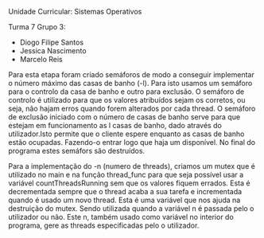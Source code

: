 Unidade Curricular: Sistemas Operativos

Turma 7 Grupo 3:
- Diogo Filipe Santos
- Jessica Nascimento
- Marcelo Reis

Para esta etapa foram criado semáforos de modo a conseguir implementar o número máximo das casas de banho (-l). Para isto usamos um semáforo para o controlo da casa de banho e outro para exclusão. O semáforo de controlo é utilizado para que os valores atribuídos sejam os corretos, ou seja, não hajam erros quando forem alterados por cada thread. O semáforo de exclusão iniciado com o número de casas de banho serve para que estejam em funcionamento as l casas de banho, dado através do utilizador.Isto permite que o cliente espere enquanto as casas de banho estão ocupadas. Fazendo-o entrar logo que haja um disponível. No final do programa estes semáfors são destruídos.

Para a implementação do -n (numero de threads), criamos um mutex que é utilizado no main e na função thread_func para que seja possível usar a variável countThreadsRunning sem que os valores fiquem errados. Esta é decrementada sempre que o thread acaba a sua tarefa e incrementada quando é usado um novo thread. Esta é uma variável que nos ajuda na destruição do mutex. Sendo utilizada quando a variável n é passada pelo o utilizador ou não. Este n, também usado como variável no interior do programa, gere as threads especificadas pelo o utilizador.
